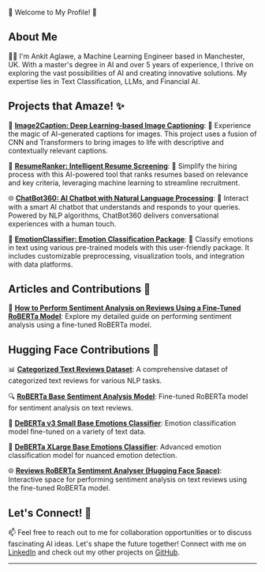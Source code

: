 👋 Welcome to My Profile! 🌟

## About Me

👨‍💻 I'm Ankit Aglawe, a Machine Learning Engineer based in Manchester, UK. With a master's degree in AI and over 5 years of experience, I thrive on exploring the vast possibilities of AI and creating innovative solutions. My expertise lies in Text Classification, LLMs, and Financial AI.

## Projects that Amaze! ✨

🔭 **[Image2Caption: Deep Learning-based Image Captioning](https://github.com/ankit-aglawe/Image2Caption)**: 📸 Experience the magic of AI-generated captions for images. This project uses a fusion of CNN and Transformers to bring images to life with descriptive and contextually relevant captions.

🚀 **[ResumeRanker: Intelligent Resume Screening](https://github.com/ankit-aglawe/ResumeRanker)**: 📄 Simplify the hiring process with this AI-powered tool that ranks resumes based on relevance and key criteria, leveraging machine learning to streamline recruitment.

🌐 **[ChatBot360: AI Chatbot with Natural Language Processing](https://github.com/ankit-aglawe/ChatBot360)**: 💬 Interact with a smart AI chatbot that understands and responds to your queries. Powered by NLP algorithms, ChatBot360 delivers conversational experiences with a human touch.

🌟 **[EmotionClassifier: Emotion Classification Package](https://pypi.org/project/emotionclassifier/)**: 🧠 Classify emotions in text using various pre-trained models with this user-friendly package. It includes customizable preprocessing, visualization tools, and integration with data platforms.

## Articles and Contributions 📝

📄 **[How to Perform Sentiment Analysis on Reviews Using a Fine-Tuned RoBERTa Model](https://medium.com/@aglawe.ankit/how-to-perform-sentiment-analysis-on-reviews-using-a-fine-tuned-roberta-model-d442a1444410)**: Explore my detailed guide on performing sentiment analysis using a fine-tuned RoBERTa model.

## Hugging Face Contributions 🤗

📊 **[Categorized Text Reviews Dataset](https://huggingface.co/datasets/AnkitAI/CategorizedTextReviews)**: A comprehensive dataset of categorized text reviews for various NLP tasks.

🔍 **[RoBERTa Base Sentiment Analysis Model](https://huggingface.co/AnkitAI/reviews-roberta-base-sentiment-analysis)**: Fine-tuned RoBERTa model for sentiment analysis on text reviews.

🧠 **[DeBERTa v3 Small Base Emotions Classifier](https://huggingface.co/AnkitAI/deberta-v3-small-base-emotions-classifier)**: Emotion classification model fine-tuned on a variety of text data.

🧠 **[DeBERTa XLarge Base Emotions Classifier](https://huggingface.co/AnkitAI/deberta-xlarge-base-emotions-classifier)**: Advanced emotion classification model for nuanced emotion detection.

🌐 **[Reviews RoBERTa Sentiment Analyser (Hugging Face Space)](https://huggingface.co/spaces/AnkitAI/reviews-roberta-sentiment-analyser)**: Interactive space for performing sentiment analysis on text reviews using the fine-tuned RoBERTa model.

## Let's Connect! 🤝

📫 Feel free to reach out to me for collaboration opportunities or to discuss fascinating AI ideas. Let's shape the future together! Connect with me on [LinkedIn](https://www.linkedin.com/in/ankit-aglawe) and check out my other projects on [GitHub](https://github.com/ankit-aglawe).


---
